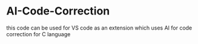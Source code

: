 # AI-Code-Correction
this code can be used for VS code as an extension which uses AI for code correction for C language
